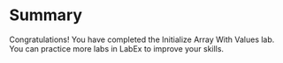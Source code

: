 # Summary

Congratulations! You have completed the Initialize Array With Values lab. You can practice more labs in LabEx to improve your skills.

